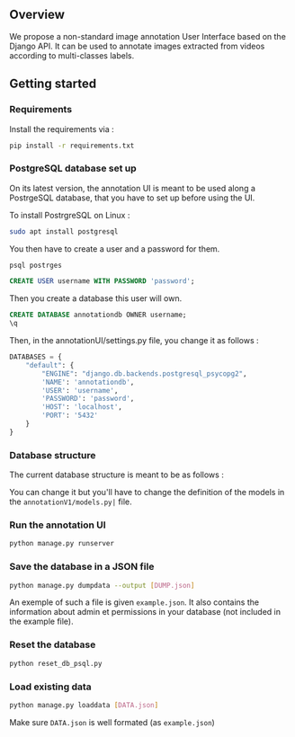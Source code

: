 ## Overview
We propose a non-standard image annotation User Interface based on the Django API. It can be used to annotate images extracted from videos according to multi-classes labels.

## Getting started
### Requirements
Install the requirements via :
```bash
pip install -r requirements.txt
```

### PostgreSQL database set up

On its latest version, the annotation UI is meant to be used along a PostrgeSQL database, that you have to set up before using the UI.

To install PostrgreSQL on Linux : 
```bash
sudo apt install postgresql
```

You then have to create a user and a password for them.

```bash
psql postrges
```
```sql
CREATE USER username WITH PASSWORD 'password';
```

Then you create a database this user will own.

```sql
CREATE DATABASE annotationdb OWNER username;
\q
```

Then, in the annotationUI/settings.py file, you change it as follows :

```python
DATABASES = {
    "default": {
        "ENGINE": "django.db.backends.postgresql_psycopg2",
        'NAME': 'annotationdb',
        'USER': 'username',
        'PASSWORD': 'password',
        'HOST': 'localhost',
        'PORT': '5432'
    }
}
``` 


### Database structure
The current database structure is meant to be as follows : 

You can change it but you'll have to change the definition of the models in the `annotationV1/models.py|` file.

### Run the annotation UI

```bash
python manage.py runserver
```

### Save the database in a JSON file
```bash
python manage.py dumpdata --output [DUMP.json]
```
An exemple of such a file is given `example.json`. It also contains the information about admin et permissions in your database (not included in the example file).

### Reset the database
```bash
python reset_db_psql.py
```

### Load existing data
```bash
python manage.py loaddata [DATA.json]
```
Make sure `DATA.json` is well formated (as `example.json`)